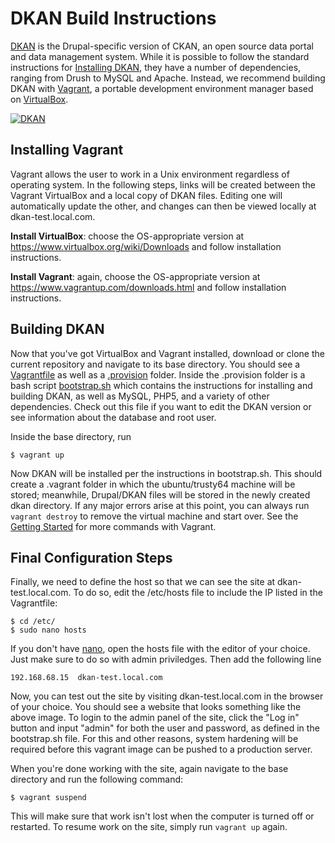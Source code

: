 # DKAN Build Instructions

[DKAN](http://demo.getdkan.com/) is the Drupal-specific version of CKAN, an open source data portal and data management system. While it is possible to follow the standard instructions for [Installing DKAN](http://docs.getdkan.com/dkan-documentation/dkan-developers-guide/installing-dkan), they have a number of dependencies, ranging from Drush to MySQL and Apache. Instead, we recommend building DKAN with [Vagrant](https://www.vagrantup.com/), a portable development environment manager based on [VirtualBox](https://www.virtualbox.org/).

[![DKAN](https://www.drupal.org/files/2016-02-05_12-09-49.png)](http://nucivic.com/dkan)

## Installing Vagrant

Vagrant allows the user to work in a Unix environment regardless of operating system. In the following steps, links will be created between the Vagrant VirtualBox and a local copy of DKAN files. Editing one will automatically update the other, and changes can then be viewed locally at dkan-test.local.com.

**Install VirtualBox**: choose the OS-appropriate version at https://www.virtualbox.org/wiki/Downloads and follow installation instructions.

**Install Vagrant**: again, choose the OS-appropriate version at https://www.vagrantup.com/downloads.html and follow installation instructions.

## Building DKAN

Now that you've got VirtualBox and Vagrant installed, download or clone the current repository and navigate to its base directory. You should see a [Vagrantfile](https://github.com/Designist/DKAN_Vagrant/blob/master/Vagrantfile) as well as a [.provision](https://github.com/Designist/DKAN_Vagrant/tree/master/.provision) folder. Inside the .provision folder is a bash script [bootstrap.sh](https://github.com/Designist/DKAN_Vagrant/blob/master/.provision/bootstrap.sh) which contains the instructions for installing and building DKAN, as well as MySQL, PHP5, and a variety of other dependencies. Check out this file if you want to edit the DKAN version or see information about the database and root user.

Inside the base directory, run

    $ vagrant up

Now DKAN will be installed per the instructions in bootstrap.sh. This should create a .vagrant folder in which the ubuntu/trusty64 machine will be stored; meanwhile, Drupal/DKAN files will be stored in the newly created dkan directory. If any major errors arise at this point, you can always run `vagrant destroy` to remove the virtual machine and start over. See the [Getting Started](https://www.vagrantup.com/docs/getting-started/up.html) for more commands with Vagrant.

## Final Configuration Steps

Finally, we need to define the host so that we can see the site at dkan-test.local.com. To do so, edit the /etc/hosts file to include the IP listed in the Vagrantfile:

    $ cd /etc/
    $ sudo nano hosts

If you don't have [nano](https://www.nano-editor.org/), open the hosts file with the editor of your choice. Just make sure to do so with admin priviledges. Then add the following line

    192.168.68.15  dkan-test.local.com

Now, you can test out the site by visiting dkan-test.local.com in the browser of your choice. You should see a website that looks something like the above image. To login to the admin panel of the site, click the "Log in" button and input "admin" for both the user and password, as defined in the bootstrap.sh file. For this and other reasons, system hardening will be required before this vagrant image can be pushed to a production server.

When you're done working with the site, again navigate to the base directory and run the following command:

    $ vagrant suspend
    
This will make sure that work isn't lost when the computer is turned off or restarted. To resume work on the site, simply run `vagrant up` again.
